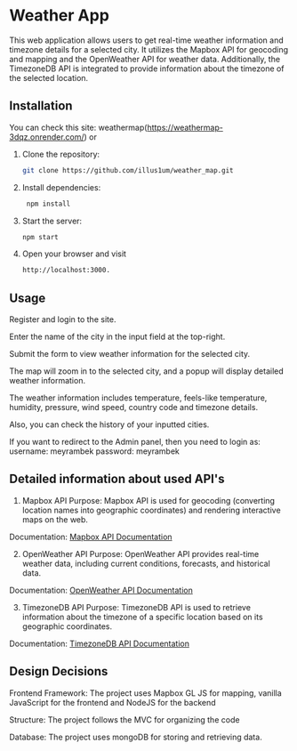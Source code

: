 # Weather App

This web application allows users to get real-time weather information and timezone details for a selected city. It utilizes the Mapbox API for geocoding and mapping and the OpenWeather API for weather data. Additionally, the TimezoneDB API is integrated to provide information about the timezone of the selected location. 


## Installation
You can check this site: weathermap(https://weathermap-3dqz.onrender.com/) or

1. Clone the repository:

   ```bash
   git clone https://github.com/illus1um/weather_map.git
   
2. Install dependencies:

   ```bash
    npm install

3. Start the server:

    ```bash
    npm start

4. Open your browser and visit
    ```bash
    http://localhost:3000.

  ## Usage
Register and login to the site.

Enter the name of the city in the input field at the top-right.

Submit the form to view weather information for the selected city.

The map will zoom in to the selected city, and a popup will display detailed weather information.

The weather information includes temperature, feels-like temperature, humidity, pressure, wind speed, country code and timezone details.

Also, you can check the history of your inputted cities.

If you want to redirect to the Admin panel, then you need to login as:
username: meyrambek
password: meyrambek

  ## Detailed information about used API's
1. Mapbox API
Purpose: Mapbox API is used for geocoding (converting location names into geographic coordinates) and rendering interactive maps on the web.

Documentation: [Mapbox API Documentation](https://docs.mapbox.com/)

2. OpenWeather API
Purpose: OpenWeather API provides real-time weather data, including current conditions, forecasts, and historical data.

Documentation: [OpenWeather API Documentation](https://openweathermap.org/api)

3. TimezoneDB API
Purpose: TimezoneDB API is used to retrieve information about the timezone of a specific location based on its geographic coordinates.

Documentation: [TimezoneDB API Documentation](https://timezonedb.com/api)

  ## Design Decisions
Frontend Framework: The project uses Mapbox GL JS for mapping, vanilla JavaScript for the frontend and NodeJS for the backend

Structure: The project follows the MVC for organizing the code

Database: The project uses mongoDB for storing and retrieving data.

